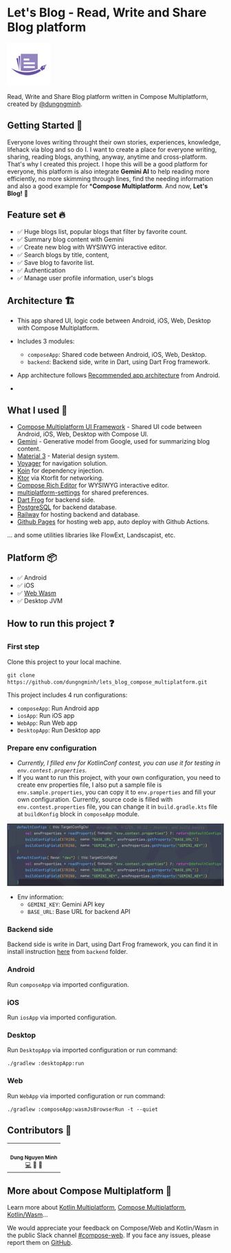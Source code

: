 # Let's Blog - Read, Write and Share Blog platform

<img alt="AppLogo.webp" height="100" src="art/img_app_icon.webp" width="100"/>

Read, Write and Share Blog platform written in Compose Multiplatform, created
by [@dungngminh](https://github.com/dungngminh).

## Getting Started 🤖

Everyone loves writing throught their own stories, experiences, knowledge, lifehack via blog and so do I. I want to create a place for everyone writing, sharing, reading blogs, anything, anyway, anytime and cross-platform. That's why I created this project. I hope this will be a good platform for everyone, this platform is also integrate **Gemini AI** to help reading more efficiently, no more skimming through lines, find the needing information and also a good example for ***Compose Multiplatform**. And now, **Let's Blog!** 🚀

## Feature set 🔥

- ✅ Huge blogs list, popular blogs that filter by favorite count.
- ✅ Summary blog content with Gemini
- ✅ Create new blog with WYSIWYG interactive editor.
- ✅ Search blogs by title, content,
- ✅ Save blog to favorite list.
- ✅ Authentication
- ✅ Manage user profile information, user's blogs

## Architecture 🏗️

- This app shared UI, logic code between Android, iOS, Web, Desktop with Compose Multiplatform.

- Includes 3 modules:
  - `composeApp`: Shared code between Android, iOS, Web, Desktop.
  - `backend`: Backend side, write in Dart, using Dart Frog framework.

- App architecture
follows [Recommended app architecture](https://developer.android.com/topic/architecture#recommended-app-arch) from Android.

- 

## What I used 💪

- [Compose Multiplatform UI Framework](https://www.jetbrains.com/compose-multiplatform/) - Shared UI
  code between Android, iOS, Web, Desktop with Compose UI.
- [Gemini](https://gemini.google.com) - Generative model from Google, used for summarizing blog
  content.
- [Material 3](https://m3.material.io/) - Material design system.
- [Voyager](https://github.com/adrielcafe/voyager) for navigation solution.
- [Koin](https://insert-koin.io/) for dependency injection.
- [Ktor](https://ktor.io/) via Ktorfit for networking.
- [Compose Rich Editor](https://github.com/MohamedRejeb/compose-rich-editor) for WYSIWYG interactive editor.
- [multiplatform-settings](https://github.com/russhwolf/multiplatform-settings) for shared
  preferences.
- [Dart Frog](https://dartfrog.vgv.dev/) for backend side.
- [PostgreSQL](https://www.postgresql.org/) for backend database.
- [Railway](https://railway.app/) for hosting backend and database.
- [Github Pages](https://pages.github.com/) for hosting web app, auto deploy with Github Actions.

... and some utilities libraries like FlowExt, Landscapist, etc.

## Platform 📦

- ✅ Android
- ✅ iOS
- ✅ [Web Wasm](https://dungngminh.github.io/lets_blog_compose_multiplatform/)
- ✅ Desktop JVM

## How to run this project ❓

### First step

Clone this project to your local machine.

```shell
git clone https://github.com/dungngminh/lets_blog_compose_multiplatform.git
```

This project includes 4 run configurations:
  - `composeApp`: Run Android app
  - `iosApp`: Run iOS app
  - `WebApp`: Run Web app
  - `DesktopApp`: Run Desktop app

### Prepare env configuration

- *Currently, I filled env for KotlinConf contest, you can use it for testing in `env.contest.properties`.*
- If you want to run this project, with your own configuration, you need to create env properties file, I also put a sample file is `env.sample.properties`, you can copy it to `env.properties` and fill your own configuration. Currently, source code is filled with `env.contest.properties` file, you can change it in `build.gradle.kts` file at `buildKonfig` block in `composeApp` module.


![buildKonfig](art/screenshots/buildkonfig.png)

- Env information:
  - `GEMINI_KEY`: Gemini API key
  - `BASE_URL`: Base URL for backend API

### Backend side
Backend side is write in Dart, using Dart Frog framework, you can find it in install instruction [here](/backend/Readme.md) from `backend` folder.
### Android
Run `composeApp` via imported configuration.
### iOS
Run `iosApp` via imported configuration.
### Desktop
Run `DesktopApp` via imported configuration or run command:
```shell
./gradlew :desktopApp:run
```
### Web
Run `WebApp` via imported configuration or run command:
```shell
./gradlew :composeApp:wasmJsBrowserRun -t --quiet
```

## Contributors 🌟

<table>
  <tr>
    <td align="center"><img src="https://avatars.githubusercontent.com/u/63831488?v=4" width="100px;" alt=""/><br /><sub><b>Dung Nguyen Minh</b></sub></a><br /><a href="https://github.com/dungngminh/app_creaty/commits?author=dungngminh" title="Maintainer">💻</a> <a title="Document">📖</a> <a title="Fix Bug">🐛</a>  
</tr>
</table>

## More about Compose Multiplatform 🚀
Learn more
about [Kotlin Multiplatform](https://www.jetbrains.com/help/kotlin-multiplatform-dev/get-started.html),
[Compose Multiplatform](https://github.com/JetBrains/compose-multiplatform/#compose-multiplatform),
[Kotlin/Wasm](https://kotl.in/wasm/)…

We would appreciate your feedback on Compose/Web and Kotlin/Wasm in the public Slack
channel [#compose-web](https://slack-chats.kotlinlang.org/c/compose-web).
If you face any issues, please report them
on [GitHub](https://github.com/JetBrains/compose-multiplatform/issues).
